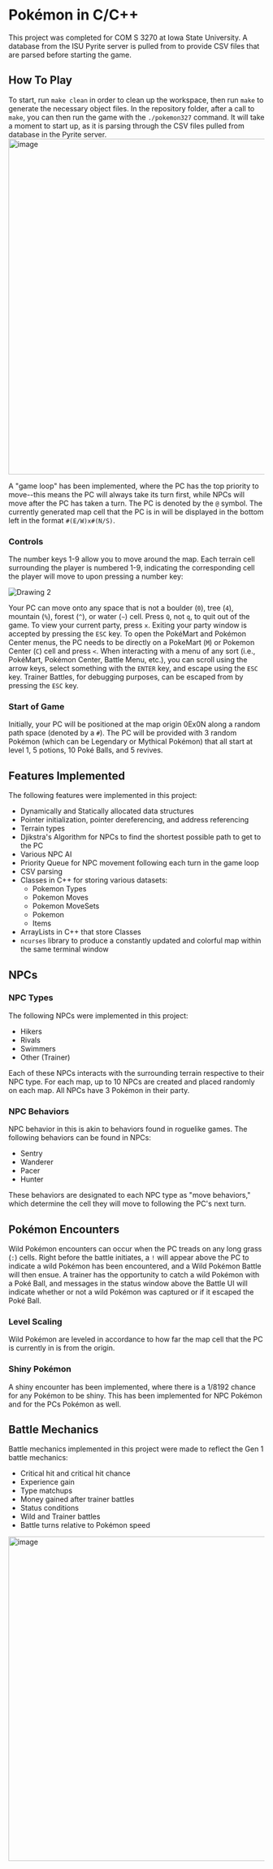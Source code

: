 # Pokémon in C/C++
This project was completed for COM S 3270 at Iowa State University. A database from the ISU Pyrite server is pulled from to provide CSV files that are parsed before starting the game.

## How To Play
To start, run `make clean` in order to clean up the workspace, then run `make` to generate the necessary object files. In the repository folder, after a call to `make`, you can then run the game with the `./pokemon327` command. It will take a moment to start up, as it is parsing through the CSV files pulled from database in the Pyrite server.
<img width="1139" height="661" alt="image" src="https://github.com/user-attachments/assets/5b546fe9-f5d1-4d69-922c-f54dfab093b2" />

A "game loop" has been implemented, where the PC has the top priority to move--this means the PC will always take its turn first, while NPCs will move after the PC has taken a turn. The PC is denoted by the `@` symbol. The currently generated map cell that the PC is in will be displayed in the bottom left in the format `#(E/W)x#(N/S)`.
### Controls
The number keys 1-9 allow you to move around the map. Each terrain cell surrounding the player is numbered 1-9, indicating the corresponding cell the player will move to upon pressing a number key:

![Drawing 2](https://github.com/user-attachments/assets/4657af37-1369-4534-b9e7-c11ca47a84de)

Your PC can move onto any space that is not a boulder (`0`), tree (`4`), mountain (`%`), forest (`^`), or water (`~`) cell. Press `Q`, not `q`, to quit out of the game. To view your current party, press `x`. Exiting your party window is accepted by pressing the `ESC` key. To open the PokéMart and Pokémon Center menus, the PC needs to be directly on a PokeMart (`M`) or Pokemon Center (`C`) cell and press `<`. When interacting with a menu of any sort (i.e., PokéMart, Pokémon Center, Battle Menu, etc.), you can scroll using the arrow keys, select something with the `ENTER` key, and escape using the `ESC` key. Trainer Battles, for debugging purposes, can be escaped from by pressing the `ESC` key.

### Start of Game
Initially, your PC will be positioned at the map origin 0Ex0N along a random path space (denoted by a `#`). The PC will be provided with 3 random Pokémon (which can be Legendary or Mythical Pokémon) that all start at level 1, 5 potions, 10 Poké Balls, and 5 revives.

## Features Implemented
The following features were implemented in this project:
- Dynamically and Statically allocated data structures
- Pointer initialization, pointer dereferencing, and address referencing
- Terrain types
- Djikstra's Algorithm for NPCs to find the shortest possible path to get to the PC
- Various NPC AI
- Priority Queue for NPC movement following each turn in the game loop
- CSV parsing
- Classes in C++ for storing various datasets:
  - Pokemon Types
  - Pokemon Moves
  - Pokemon MoveSets
  - Pokemon
  - Items
- ArrayLists in C++ that store Classes
- `ncurses` library to produce a constantly updated and colorful map within the same terminal window

## NPCs
### NPC Types
The following NPCs were implemented in this project:
- Hikers
- Rivals
- Swimmers
- Other (Trainer)

Each of these NPCs interacts with the surrounding terrain respective to their NPC type. For each map, up to 10 NPCs are created and placed randomly on each map. All NPCs have 3 Pokémon in their party.

### NPC Behaviors
NPC behavior in this is akin to behaviors found in roguelike games. The following behaviors can be found in NPCs:
- Sentry
- Wanderer
- Pacer
- Hunter

These behaviors are designated to each NPC type as "move behaviors," which determine the cell they will move to following the PC's next turn.

## Pokémon Encounters
Wild Pokémon encounters can occur when the PC treads on any long grass (`:`) cells. Right before the battle initiates, a `!` will appear above the PC to indicate a wild Pokémon has been encountered, and a Wild Pokémon Battle will then ensue. A trainer has the opportunity to catch a wild Pokémon with a Poké Ball, and messages in the status window above the Battle UI will indicate whether or not a wild Pokémon was captured or if it escaped the Poké Ball.
### Level Scaling
Wild Pokémon are leveled in accordance to how far the map cell that the PC is currently in is from the origin.
### Shiny Pokémon
A shiny encounter has been implemented, where there is a 1/8192 chance for any Pokémon to be shiny. This has been implemented for NPC Pokémon and for the PCs Pokémon as well.

## Battle Mechanics
Battle mechanics implemented in this project were made to reflect the Gen 1 battle mechanics:
- Critical hit and critical hit chance
- Experience gain
- Type matchups
- Money gained after trainer battles
- Status conditions
- Wild and Trainer battles
- Battle turns relative to Pokémon speed
<img width="1139" height="639" alt="image" src="https://github.com/user-attachments/assets/55a3924c-aeb2-4f5d-a576-e191c94ac0d5" />



